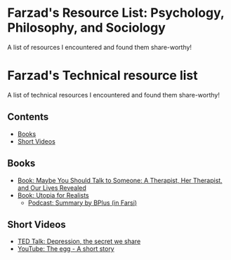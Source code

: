 # Farzad's Resource List: Psychology, Philosophy, and Sociology
A list of resources I encountered and found them share-worthy!

# Farzad's Technical resource list
A list of technical resources I encountered and found them share-worthy!

## Contents
- [Books](#books)
- [Short Videos](#short-videos)

## Books
- [Book: Maybe You Should Talk to Someone: A Therapist, Her Therapist, and Our Lives Revealed](https://www.goodreads.com/book/show/37570546-maybe-you-should-talk-to-someone)
- [Book: Utopia for Realists](https://www.goodreads.com/book/show/40876575-utopia-for-realists)
  - [Podcast: Summary by BPlus (in Farsi)](https://bpluspodcast.com/archives/%D8%A2%D8%B1%D9%85%D8%A7%D9%86%D8%B4%D9%87%D8%B1%DB%8C-%D8%A8%D8%B1%D8%A7%DB%8C-%D9%88%D8%A7%D9%82%D8%B9-%DA%AF%D8%B1%D8%A7%D9%87%D8%A7/)
    
## Short Videos
- [TED Talk: Depression, the secret we share](https://www.ted.com/talks/andrew_solomon_depression_the_secret_we_share)
- [YouTube: The egg - A short story](https://youtu.be/h6fcK_fRYaI)